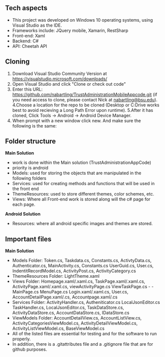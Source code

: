 ## **Tech aspects**
- This project was developed on Windows 10 operating systems, using Visual Studio as the IDE.
- Frameworks include: JQuery mobile, Xamarin, RestSharp
- Front-end: Xaml  
- Backend: C#
- API: Cheetah API

## **Cloning**
1. Download Visual Studio Community Version at https://visualstudio.microsoft.com/downloads/
2. Open Visual Studio and click "Clone or check out code"
3. Enter this URL: https://github.com/nabartling/TrustAdministrationMobileAppcode.git (if you need access to clone, please contact Nick at nabartling@bsu.edu).
4.Choose a location for the repo to be cloned (Desktop or C:Drive works best to avoid recieving a Long Path Error upon runtime).
5.After it has cloned, Click Tools -> Android -> Android Device Manager.
6. When prompt with a new window click new. And make sure the following is the same:

## **Folder structure**
**Main Solution** 
- work is done within the Main solution (TrustAdministrationAppCode) 
- priority is android 
- Models: used for storing the objects that are manipulated in the following folders 
- Services: used for creating methods and functions that will be used in the front end
- ThemeResources: used to store different themes, color schemes, etc.
- Views: Where all Front-end work is stored along will the c# page for each page. 

**Android Solution** 
- Resources: where all android specific images and themes are stored.

## **Important files**
**Main Solution**
- Models Folder: Token.cs, Taskdata.cs, Constants.cs, ActivtyData.cs, Authenticator.cs, MainActivity.cs, Constants.cs UserGuid.cs, User.cs, IndentitRecordModel.cs, ActivityPost.cs, ActivityCategory.cs  
- ThemeResources Folder: LightTheme.xaml
- Views Folder: Homepage.xaml/.xaml.cs, TaskPage.xaml/.xaml.cs, ActivityPage.xaml/.xaml.cs, viewActivityPage.cs ViewTaskPage.cs - -  MainPage.cs MenuPage.cs Login.xaml/.xaml.cs, User.cs, 
AccountDetailPage.xaml/.cs, Accountpage.xaml/.cs 
- Services Folder: ActivityHandler.cs, Autheniticator.cs LocalJsonEditor.cs TaskHandler.cs, LocalJsonEditor.cs, TaskDataStore.cs, ActivityDataStore.cs, AccountDataStore.cs, IDataStore.cs
- ViewModels Folder: AccountDetailView.cs, AccountListView.cs, ActivityCategoriesViewModel.cs, ActivityDetailViewModel.cs, ActivityListViewModel.cs, BaseViewModel.cs
- All of the listed files are essential for testing and for the software to run properly.  
- In addition, there is a .gitattributes file and a .gitignore file that are for github purposes. 
